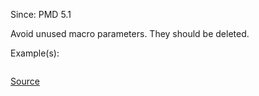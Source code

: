 Since: PMD 5.1

Avoid unused macro parameters. They should be deleted.

Example(s):
```

```

[Source](https://pmd.github.io/pmd-5.5.4/pmd-velocity/rules/vm/basic.html#UnusedMacroParameter)
